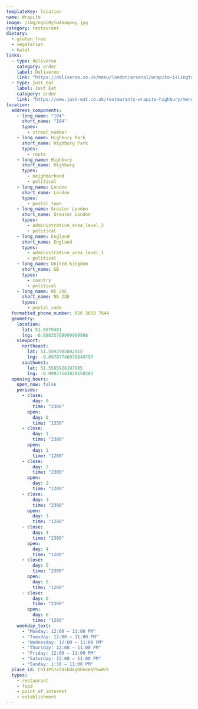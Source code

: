 ```yaml
---
templateKey: location
name: Wrapito
image: /img/eqal0y1w4aaqvey.jpg
category: restaurant
dietary:
  - gluten_free
  - vegetarian
  - halal
links:
  - type: deliveroo
    category: order
    label: Deliveroo
    link: "https://deliveroo.co.uk/menu/london/arsenal/wrapito-islington"
  - type: just_eat
    label: Just Eat
    category: order
    link: "https://www.just-eat.co.uk/restaurants-wrapito-highbury/menu"
location:
  address_components:
    - long_name: "104"
      short_name: "104"
      types:
        - street_number
    - long_name: Highbury Park
      short_name: Highbury Park
      types:
        - route
    - long_name: Highbury
      short_name: Highbury
      types:
        - neighborhood
        - political
    - long_name: London
      short_name: London
      types:
        - postal_town
    - long_name: Greater London
      short_name: Greater London
      types:
        - administrative_area_level_2
        - political
    - long_name: England
      short_name: England
      types:
        - administrative_area_level_1
        - political
    - long_name: United Kingdom
      short_name: GB
      types:
        - country
        - political
    - long_name: N5 2XE
      short_name: N5 2XE
      types:
        - postal_code
  formatted_phone_number: 020 3633 7644
  geometry:
    location:
      lat: 51.5579481
      lng: -0.09835789999999998
    viewport:
      northeast:
        lat: 51.5592905802915
        lng: -0.09707746970849797
      southwest:
        lat: 51.5565926197085
        lng: -0.09977543029150203
  opening_hours:
    open_now: false
    periods:
      - close:
          day: 0
          time: "2300"
        open:
          day: 0
          time: "1330"
      - close:
          day: 1
          time: "2300"
        open:
          day: 1
          time: "1200"
      - close:
          day: 2
          time: "2300"
        open:
          day: 2
          time: "1200"
      - close:
          day: 3
          time: "2300"
        open:
          day: 3
          time: "1200"
      - close:
          day: 4
          time: "2300"
        open:
          day: 4
          time: "1200"
      - close:
          day: 5
          time: "2300"
        open:
          day: 5
          time: "1200"
      - close:
          day: 6
          time: "2300"
        open:
          day: 6
          time: "1200"
    weekday_text:
      - "Monday: 12:00 – 11:00 PM"
      - "Tuesday: 12:00 – 11:00 PM"
      - "Wednesday: 12:00 – 11:00 PM"
      - "Thursday: 12:00 – 11:00 PM"
      - "Friday: 12:00 – 11:00 PM"
      - "Saturday: 12:00 – 11:00 PM"
      - "Sunday: 1:30 – 11:00 PM"
  place_id: ChIJPS7xl0sbdkgRhGxebP5w0ZE
  types:
    - restaurant
    - food
    - point_of_interest
    - establishment
---
```

